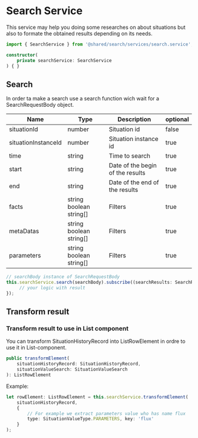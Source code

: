 # Search Service

This service may help you doing some researches on about situations but also to formate the obtained results depending on its needs.

```typescript
import { SearchService } from '@shared/search/services/search.service';

constructor(
    private searchService: SearchService
) { }
```

## Search

In order ta make a search use a search function wich wait for a SearchRequestBody object.

| Name | Type | Description | optional |
|-------|------------|-----|-----------|
| situationId | number | Situation id  | false |
| situationInstanceId | number | Situation instance id  | true |
| time | string | Time to search | true |
| start | string | Date of the begin of the results | true |
| end | string | Date of the end of the results  | true |
| facts | string boolean string[] | Filters | true |
| metaDatas | string boolean string[] | Filters  | true |
| parameters | string boolean string[] | Filters | true |

```typescript
// searchBody instance of SearchRequestBody
this.searchService.search(searchBody).subscribe((searchResults: SearchResult[]) => {
     // your logic with result
});
```

## Transform result

### Transform result to use in List component

You can transform SituationHistoryRecord into ListRowElement in ordre to use it in List-component.

```typescript
public transformElement(
    situationHistoryRecord: SituationHistoryRecord,
    situationValueSearch: SituationValueSearch
): ListRowElement
```

Example:

```typescript
let rowElement: ListRowElement = this.searchService.transformElement(
    situationHistoryRecord,
    {
        // For example we extract parameters value who has name flux
        type: SituationValueType.PARAMETERS, key: 'flux'
    }
);
```

